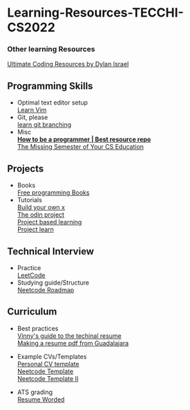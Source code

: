 # Learning-Resources-TECCHI-CS2022
### Other learning Resources
[Ultimate Coding Resources by Dylan Israel](https://github.com/Dylan-Israel/ultimate-coding-resources)
## Programming Skills
- Optimal text editor setup</br>
[Learn Vim](https://github.com/iggredible/Learn-Vim)</br>
- Git, please</br>
[learn git branching](https://learngitbranching.js.org/) </br>
- Misc </br>
**[How to be a programmer | Best resource repo](https://github.com/braydie/HowToBeAProgrammer)**</br>
[The Missing Semester of Your CS Education](https://missing.csail.mit.edu/)</br>
## Projects
- Books </br>
[Free programming Books](https://github.com/EbookFoundation/free-programming-books)
- Tutorials</br>
[Build your own x](https://github.com/codecrafters-io/build-your-own-x)</br>
[The odin project](https://www.theodinproject.com/)</br>
[Project based learning](https://github.com/practical-tutorials/project-based-learning)</br>
[Project learn](https://github.com/Xtremilicious/projectlearn-project-based-learning)</br>
## Technical Interview
- Practice </br>
[LeetCode](https://leetcode.com/)
- Studying guide/Structure</br>
[Neetcode Roadmap](https://neetcode.io/)
## Curriculum
- Best practices </br>
[Vinny's guide to the techinal resume](https://gamma.app/public/Vinnys-Guide-to-Creating-a-Technical-Resume-csgn7rviu1ntm6i?mode=doc)</br>
[Making a resume pdf from Guadalajara](https://drive.google.com/file/d/1QGdKM4OJRu2V_sPi3nu_d8w3I8Xq7dL0/view?usp=drive_link)

- Example CVs/Templates</br>
[Personal CV template](https://drive.google.com/file/d/1QGdKM4OJRu2V_sPi3nu_d8w3I8Xq7dL0/view?usp=drive_link)</br>
[Neetcode Template](https://docs.google.com/document/d/1u0MKju_7MlYr_rS6N_DncBwlhAAA1OHWrHhEstrlwXg/edit#heading=h.baofxxxj1ch3)</br>
[Neetcode Template II](https://docs.google.com/document/d/1h6TSObXJo1pui2uT_PoUiqkGQH-XBIz0CNpaiskCG3M/edit#heading=h.s7ngxc30g7m8)

- ATS grading</br>
[Resume Worded](https://resumeworded.com/)




